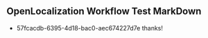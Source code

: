 ## OpenLocalization Workflow Test MarkDown
* 57fcacdb-6395-4d18-bac0-aec674227d7e thanks!

<!--HONumber=Aug16_HO1-->


